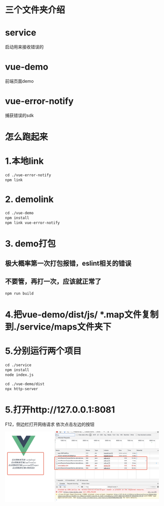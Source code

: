 # 三个文件夹介绍
# service 
启动用来接收错误的

# vue-demo
前端页面demo

# vue-error-notify
捕获错误的sdk


# 怎么跑起来

# 1.本地link
```
cd ./vue-error-notify
npm link
```
# 2. demolink
```
cd ./vue-demo
npm install
npm link vue-error-notify
```
# 3. demo打包
## 极大概率第一次打包报错，eslint相关的错误
## 不要管，再打一次，应该就正常了
```
npm run build
```
# 4.把vue-demo/dist/js/ *.map文件复制到./service/maps文件夹下
# 5.分别运行两个项目
```
cd ./service
npm install
node index.js
```
```
cd ./vue-demo/dist
npx http-server
```
# 5.打开http://127.0.0.1:8081
F12，侧边栏打开网络请求
依次点击左边的按钮

![1](./images/1.png)